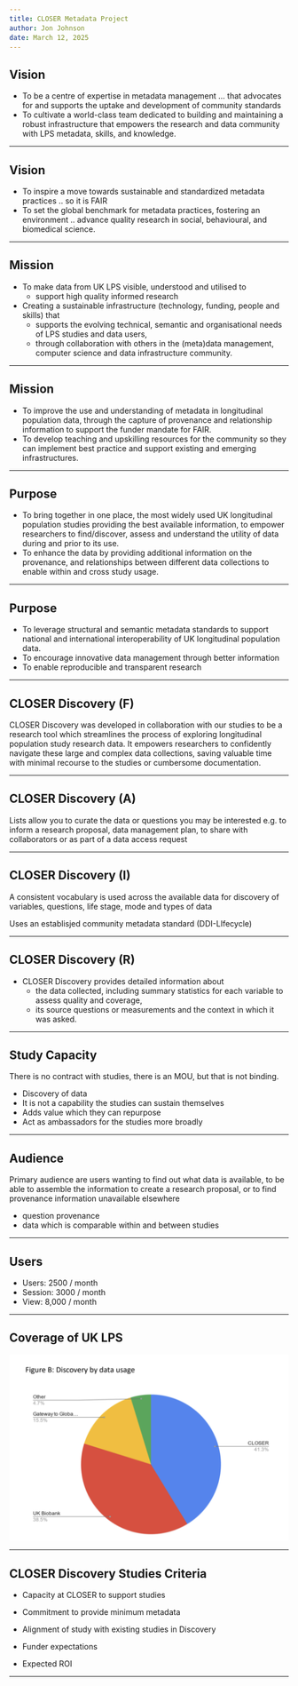 ```yaml
---
title: CLOSER Metadata Project
author: Jon Johnson
date: March 12, 2025
---
```


## Vision

- To be a centre of expertise in metadata management ... that advocates for and supports the uptake and development of community standards
- To cultivate a world-class team dedicated to building and maintaining a robust infrastructure that empowers the research and data community with LPS metadata, skills, and knowledge.

---

## Vision

- To inspire a move towards sustainable and standardized metadata practices ..  so it is FAIR
- To set the global benchmark for metadata practices, fostering an environment .. advance quality research in social, behavioural, and biomedical science.

---

## Mission

- To make data from UK LPS visible, understood and utilised to
  - support high quality informed research
- Creating a sustainable infrastructure (technology, funding, people and skills) that 
  - supports the evolving technical, semantic and organisational needs of LPS studies and data users, 
  - through collaboration with others in the (meta)data management, computer science and data infrastructure community.

---

## Mission

- To improve the use and understanding of metadata in longitudinal population data, through the capture of provenance and relationship information to support the funder mandate for FAIR.
- To develop teaching and upskilling resources for the community so they can implement best practice and support existing and emerging infrastructures.

---

## Purpose

- To bring together in one place, the most widely used UK longitudinal population studies providing the best available information, to empower researchers to find/discover, assess and understand the utility of data during and prior to its use.
- To enhance the data by providing additional information on the provenance, and relationships between different data collections to enable within and cross study usage.

---

## Purpose

- To leverage structural and semantic metadata standards to support national and international interoperability of UK longitudinal population data.
- To encourage innovative data management through better information 
- To enable reproducible and transparent research 

---

## CLOSER Discovery (F)

CLOSER Discovery was developed in collaboration with our studies to be a research tool which streamlines the process of exploring longitudinal population study research data. It empowers researchers to confidently navigate these large and complex data collections, saving valuable time with minimal recourse to the studies or cumbersome documentation.

---

## CLOSER Discovery (A)

Lists allow you to curate the data or questions you may be interested e.g. to inform a research proposal, data management plan, to share with collaborators or as part of a data access request

---

## CLOSER Discovery (I)

A consistent vocabulary is used across the available data for discovery of variables, questions, life stage, mode and types of data

Uses an establisjed community metadata standard (DDI-LIfecycle)

---

## CLOSER Discovery (R)

- CLOSER Discovery provides detailed information about
  - the data collected, including summary statistics for each variable to assess quality and coverage,
  - its source questions or measurements and the context in which it was asked.

---

## Study Capacity

There is no contract with studies, there is an MOU, but that is not binding.

- Discovery of data
- It is not a capability the studies can sustain themselves
- Adds value which they can repurpose
- Act as ambassadors for the studies more broadly
  
---

## Audience

Primary audience are users wanting to find out what data is available, to be able to assemble the information to create a research proposal, or to find provenance information unavailable elsewhere

- question provenance
- data which is comparable within and between studies

---

## Users

- Users: 2500 / month
- Session: 3000 / month
- View: 8,000 / month

---

## Coverage of UK LPS

![](img/data-audit-coverage.png)

---

## CLOSER Discovery Studies Criteria

- Capacity at CLOSER to support studies
- Commitment to provide minimum metadata
- Alignment of study with existing studies in Discovery

- Funder expectations
- Expected ROI

---

